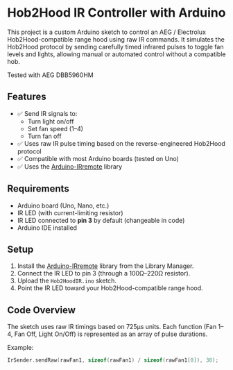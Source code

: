 # Hob2Hood IR Controller with Arduino

This project is a custom Arduino sketch to control an AEG / Electrolux Hob2Hood-compatible range hood using raw IR commands. It simulates the Hob2Hood protocol by sending carefully timed infrared pulses to toggle fan levels and lights, allowing manual or automated control without a compatible hob.

Tested with AEG DBB5960HM
## Features

- ✅ Send IR signals to:
  - Turn light on/off
  - Set fan speed (1–4)
  - Turn fan off
- ✅ Uses raw IR pulse timing based on the reverse-engineered Hob2Hood protocol
- ✅ Compatible with most Arduino boards (tested on Uno)
- ✅ Uses the [Arduino-IRremote](https://github.com/Arduino-IRremote/Arduino-IRremote) library

## Requirements

- Arduino board (Uno, Nano, etc.)
- IR LED (with current-limiting resistor)
- IR LED connected to **pin 3** by default (changeable in code)
- Arduino IDE installed

## Setup

1. Install the [Arduino-IRremote](https://github.com/Arduino-IRremote/Arduino-IRremote) library from the Library Manager.
2. Connect the IR LED to pin 3 (through a 100Ω–220Ω resistor).
3. Upload the `Hob2HoodIR.ino` sketch.
4. Point the IR LED toward your Hob2Hood-compatible range hood.

## Code Overview

The sketch uses raw IR timings based on 725µs units. Each function (Fan 1–4, Fan Off, Light On/Off) is represented as an array of pulse durations.

Example:
```cpp
IrSender.sendRaw(rawFan1, sizeof(rawFan1) / sizeof(rawFan1[0]), 38);
